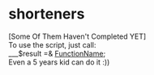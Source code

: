 # shorteners
[Some Of Them Haven't Completed YET] <br />
To use the script, just call:<br />
___$result =& [FunctionName](parameter1,parameter2,..);<br />
Even a 5 years kid can do it :))<br />
